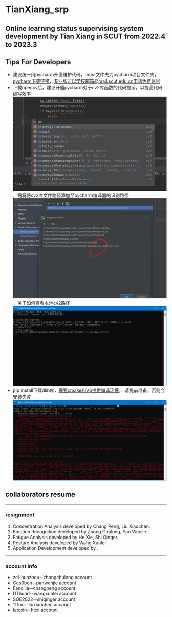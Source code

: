 # TianXiang_srp
## Online learning status supervising system development by Tian Xiang in SCUT from 2022.4 to 2023.3
## Tips For Developers 
- 建议统一用pycharm开发维护代码，.idea文件夹为pycharm项目文件夹，[pycharm下载链接](https://www.jetbrains.com/zh-cn/pycharm/download/#section=windows)，专业版可以学校邮箱@mail.scut.edu.cn申请免费账号
- 下载opencv后，建议开启pycharm对于cv2库函数的代码提示，以提高代码编写效率![](images/cv_function_hint.png)，需将将cv2库文件路径添加至pycharm编译器的识别路径![](images/add_cv_path.png)，关于如何查看本地cv2路径![](images/cv_local_path.png)
- pip install下载dlib库，[需要cmake和VS提供编译环境](https://zhuanlan.zhihu.com/p/464846060)，
   请提前准备，否则会安装失败![](images/cmake_err.png)
## collaborators resume
---
### resignment
1. Concentration Analysis developed by Chang Peng,  Liu Xiaochen.
2. Emotion Recognition developed by Zhong Chulong, Pan Wenjie.
3. Fatigue Analysis developed by He Xie, Shi Qinger.
4. Posture Analysis developed by Wang Xunlei.
5. Application Development developed by .
---
### account info
* zcl-huazhou--zhongchulong account
* Ces0bon--panwenjie account
* Fancilia--changpeng account
* DThund--wangxunlei account
* SQE2022--shiqinger account
* 111lxc--liuxiaochen account
* letcxin--hexi account
